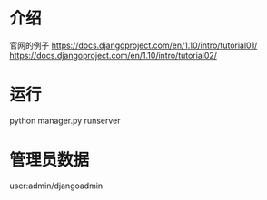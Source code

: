 # 介绍
官网的例子
https://docs.djangoproject.com/en/1.10/intro/tutorial01/
https://docs.djangoproject.com/en/1.10/intro/tutorial02/

# 运行
python manager.py runserver

# 管理员数据
user:admin/djangoadmin
